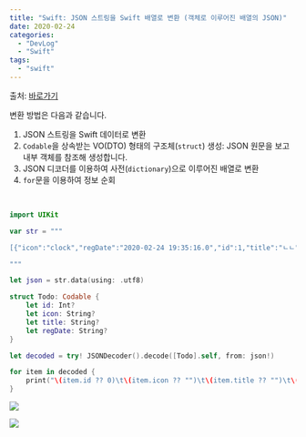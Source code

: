 ```yaml
---
title: "Swift: JSON 스트링을 Swift 배열로 변환 (객체로 이루어진 배열의 JSON)"
date: 2020-02-24
categories: 
  - "DevLog"
  - "Swift"
tags: 
  - "swift"
---
```


출처: [바로가기](https://stackoverflow.com/questions/49856167/how-to-parse-a-json-with-array-of-dictionaries-ios-swift)

변환 방법은 다음과 같습니다.

1. JSON 스트링을 Swift 데이터로 변환
2. `Codable`을 상속받는 VO(DTO) 형태의 구조체(`struct`) 생성: JSON 원문을 보고 내부 객체를 참조해 생성합니다.
3. JSON 디코더를 이용하여 사전(`dictionary`)으로 이루어진 배열로 변환
4. `for`문을 이용하여 정보 순회

 

```swift
import UIKit

var str = """

[{"icon":"clock","regDate":"2020-02-24 19:35:16.0","id":1,"title":"ㄴㄴ"},{"icon":"clock","regDate":"2020-02-24 20:28:42.0","id":3,"title":"test_1582543722.22029"},]

"""

let json = str.data(using: .utf8)

struct Todo: Codable {
    let id: Int?
    let icon: String?
    let title: String?
    let regDate: String?
}

let decoded = try! JSONDecoder().decode([Todo].self, from: json!)

for item in decoded {
    print("\(item.id ?? 0)\t\(item.icon ?? "")\t\(item.title ?? "")\t\(item.regDate ?? "")")
}
```

![](./assets/img/wp-content/uploads/2020/02/스크린샷-2020-02-24-오후-10.05.37.png)

![](./assets/img/wp-content/uploads/2020/02/스크린샷-2020-02-24-오후-10.06.29.png)
